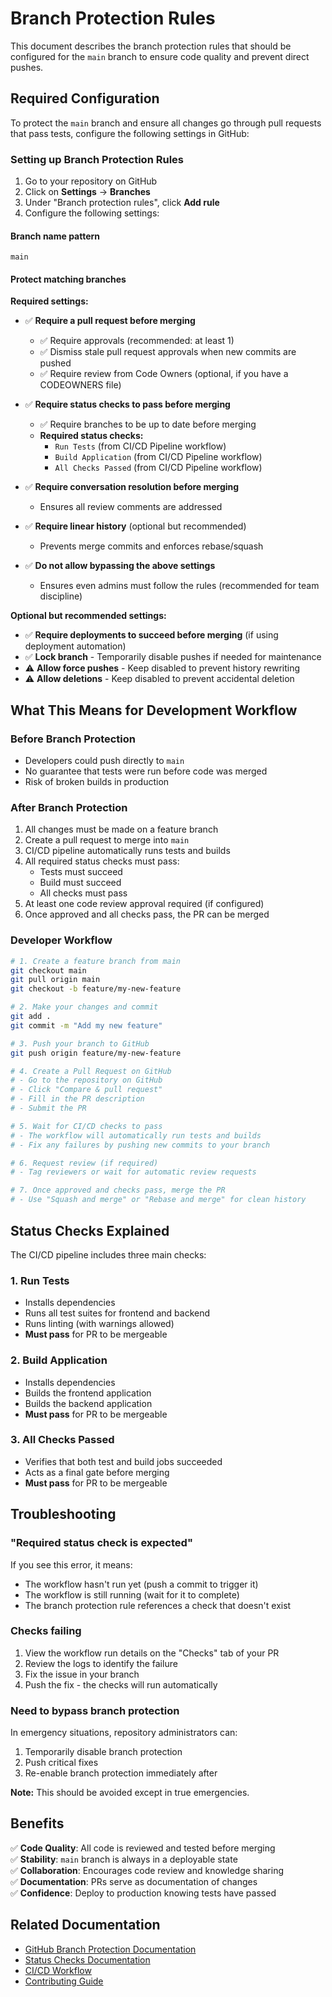 # Branch Protection Rules

This document describes the branch protection rules that should be configured for the `main` branch to ensure code quality and prevent direct pushes.

## Required Configuration

To protect the `main` branch and ensure all changes go through pull requests that pass tests, configure the following settings in GitHub:

### Setting up Branch Protection Rules

1. Go to your repository on GitHub
2. Click on **Settings** → **Branches**
3. Under "Branch protection rules", click **Add rule**
4. Configure the following settings:

#### Branch name pattern
```
main
```

#### Protect matching branches

**Required settings:**

- ✅ **Require a pull request before merging**
  - ✅ Require approvals (recommended: at least 1)
  - ✅ Dismiss stale pull request approvals when new commits are pushed
  - ✅ Require review from Code Owners (optional, if you have a CODEOWNERS file)

- ✅ **Require status checks to pass before merging**
  - ✅ Require branches to be up to date before merging
  - **Required status checks:**
    - `Run Tests` (from CI/CD Pipeline workflow)
    - `Build Application` (from CI/CD Pipeline workflow)
    - `All Checks Passed` (from CI/CD Pipeline workflow)

- ✅ **Require conversation resolution before merging**
  - Ensures all review comments are addressed

- ✅ **Require linear history** (optional but recommended)
  - Prevents merge commits and enforces rebase/squash

- ✅ **Do not allow bypassing the above settings**
  - Ensures even admins must follow the rules (recommended for team discipline)

**Optional but recommended settings:**

- ✅ **Require deployments to succeed before merging** (if using deployment automation)
- ✅ **Lock branch** - Temporarily disable pushes if needed for maintenance
- ⚠️ **Allow force pushes** - Keep disabled to prevent history rewriting
- ⚠️ **Allow deletions** - Keep disabled to prevent accidental deletion

## What This Means for Development Workflow

### Before Branch Protection
- Developers could push directly to `main`
- No guarantee that tests were run before code was merged
- Risk of broken builds in production

### After Branch Protection
1. All changes must be made on a feature branch
2. Create a pull request to merge into `main`
3. CI/CD pipeline automatically runs tests and builds
4. All required status checks must pass:
   - Tests must succeed
   - Build must succeed
   - All checks must pass
5. At least one code review approval required (if configured)
6. Once approved and all checks pass, the PR can be merged

### Developer Workflow

```bash
# 1. Create a feature branch from main
git checkout main
git pull origin main
git checkout -b feature/my-new-feature

# 2. Make your changes and commit
git add .
git commit -m "Add my new feature"

# 3. Push your branch to GitHub
git push origin feature/my-new-feature

# 4. Create a Pull Request on GitHub
# - Go to the repository on GitHub
# - Click "Compare & pull request"
# - Fill in the PR description
# - Submit the PR

# 5. Wait for CI/CD checks to pass
# - The workflow will automatically run tests and builds
# - Fix any failures by pushing new commits to your branch

# 6. Request review (if required)
# - Tag reviewers or wait for automatic review requests

# 7. Once approved and checks pass, merge the PR
# - Use "Squash and merge" or "Rebase and merge" for clean history
```

## Status Checks Explained

The CI/CD pipeline includes three main checks:

### 1. Run Tests
- Installs dependencies
- Runs all test suites for frontend and backend
- Runs linting (with warnings allowed)
- **Must pass** for PR to be mergeable

### 2. Build Application
- Installs dependencies
- Builds the frontend application
- Builds the backend application
- **Must pass** for PR to be mergeable

### 3. All Checks Passed
- Verifies that both test and build jobs succeeded
- Acts as a final gate before merging
- **Must pass** for PR to be mergeable

## Troubleshooting

### "Required status check is expected"
If you see this error, it means:
- The workflow hasn't run yet (push a commit to trigger it)
- The workflow is still running (wait for it to complete)
- The branch protection rule references a check that doesn't exist

### Checks failing
1. View the workflow run details on the "Checks" tab of your PR
2. Review the logs to identify the failure
3. Fix the issue in your branch
4. Push the fix - the checks will run automatically

### Need to bypass branch protection
In emergency situations, repository administrators can:
1. Temporarily disable branch protection
2. Push critical fixes
3. Re-enable branch protection immediately after

**Note:** This should be avoided except in true emergencies.

## Benefits

✅ **Code Quality**: All code is reviewed and tested before merging  
✅ **Stability**: `main` branch is always in a deployable state  
✅ **Collaboration**: Encourages code review and knowledge sharing  
✅ **Documentation**: PRs serve as documentation of changes  
✅ **Confidence**: Deploy to production knowing tests have passed  

## Related Documentation

- [GitHub Branch Protection Documentation](https://docs.github.com/en/repositories/configuring-branches-and-merges-in-your-repository/managing-protected-branches/about-protected-branches)
- [Status Checks Documentation](https://docs.github.com/en/pull-requests/collaborating-with-pull-requests/collaborating-on-repositories-with-code-quality-features/about-status-checks)
- [CI/CD Workflow](/.github/workflows/ci.yml)
- [Contributing Guide](/README.md#contributing)
